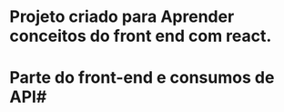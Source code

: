 # Projeto criado para Aprender conceitos do front end com react.
# Parte do front-end e consumos de API#
